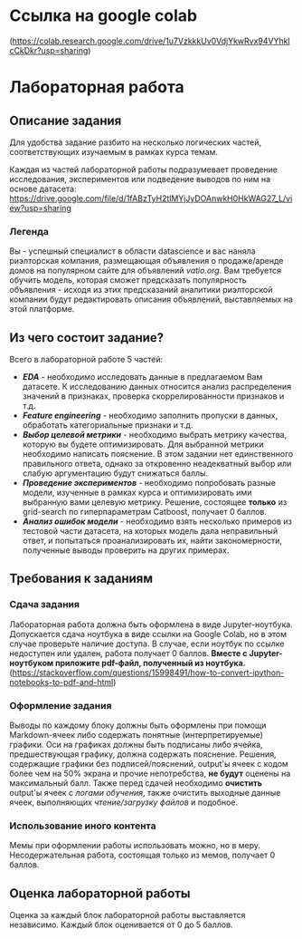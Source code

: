 # Ссылка на google colab

(https://colab.research.google.com/drive/1u7VzkkkUv0VdjYkwRvx94VYhklcCkDkr?usp=sharing)




# Лабораторная работа

## Описание задания

Для удобства задание разбито на несколько логических частей, соответствующих изучаемым в рамках курса темам.

Каждая из частей лабораторной работы подразумевает проведение исследования, экспериментов или подведение выводов по ним на основе датасета:
https://drive.google.com/file/d/1fABzTyH2tlMYjJyDOAnwkH0HkWAG27_L/view?usp=sharing

### Легенда
Вы - успешный специалист в области datascience и вас наняла риэлторская компания, размещающая объявления о продаже/аренде домов на популярном сайте для объявлений _vatio.org_. Вам требуется обучить модель, которая сможет предсказать популярность объявления - исходя из этих предсказаний аналитики риэлторской компании будут редактировать описания объявлений, выставляемых на этой платформе.

## Из чего состоит задание?

Всего в лабораторной работе 5 частей:

* **_EDA_** - необходимо исследовать данные в предлагаемом Вам датасете. К исследованию данных относится анализ распределения значений в признаках, проверка скоррелированности признаков и т.д.
* **_Feature engineering_** - необходимо заполнить пропуски в данных, обработать категориальные признаки и т.д.
* **_Выбор целевой метрики_** - необходимо выбрать метрику качества, которую вы будете оптимизировать. Для выбранной метрики необходимо написать пояснение. В этом задании нет единственного правильного ответа, однако за откровенно неадекватный выбор или слабую аргументацию будут снижаться баллы.
* **_Проведение экспериментов_** - необходимо попробовать разные модели, изученные в рамках курса и оптимизировать ими выбранную вами целевую метрику. Решение, состоящее **только** из grid-search по гиперпараметрам Catboost, получает 0 баллов.
* **_Анализ ошибок модели_** - необходимо взять несколько примеров из тестовой части датасета, на которых модель дала неправильный ответ, и попытаться проанализировать их, найти закономерности, полученные выводы проверить на других примерах.

## Требования к заданиям

### Сдача задания
Лабораторная работа должна быть оформлена в виде Jupyter-ноутбука. Допускается сдача ноутбука в виде ссылки на Google Colab, но в этом случае проверьте наличие доступа. В случае, если ноутбук по ссылке недоступен или удален, работа получает 0 баллов. **Вместе с Jupyter-ноутбуком приложите pdf-файл, полученный из ноутбука.** (https://stackoverflow.com/questions/15998491/how-to-convert-ipython-notebooks-to-pdf-and-html)

### Оформление задания
Выводы по каждому блоку должны быть оформлены при помощи Markdown-ячеек либо содержать понятные (интерпретируемые) графики. Оси на графиках должны быть подписаны либо ячейка, предшествующая графику, должна содержать пояснение. Решения, содержащие графики без подписей/пояснений, output'ы ячеек с кодом более чем на 50% экрана и прочие непотребства, **не будут** оценены на максимальный балл. Также перед сдачей необходимо **очистить** output'ы ячеек с _логами обучения_, также очистить выходные данные ячеек, выполняющих _чтение/загрузку файлов_ и подобное.

### Использование иного контента
Мемы при оформлении работы использовать можно, но в меру. Несодержательная работа, состоящая только из мемов, получает 0 баллов.

## Оценка лабораторной работы

Оценка за каждый блок лабораторной работы выставляется независимо. Каждый блок оценивается от 0 до 5 баллов.
